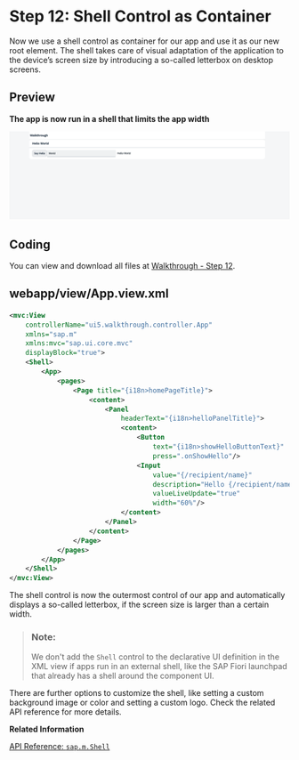 <!-- loio4df1d914e52d4b1aa0805eb01522537e -->

# Step 12: Shell Control as Container

Now we use a shell control as container for our app and use it as our new root element. The shell takes care of visual adaptation of the application to the device’s screen size by introducing a so-called letterbox on desktop screens.



## Preview

  
  
**The app is now run in a shell that limits the app width**

![The graphic has an explanatory text.](images/UI5_Walkthrough_Step_12_a1f1b53.png "The app is now run in a shell that limits the app width")



<a name="loio4df1d914e52d4b1aa0805eb01522537e__section_qsr_xp2_syb"/>

## Coding

You can view and download all files at [Walkthrough - Step 12](https://ui5.sap.com/#/entity/sap.m.tutorial.walkthrough/sample/sap.m.tutorial.walkthrough.12).



<a name="loio4df1d914e52d4b1aa0805eb01522537e__section_rsr_xp2_syb"/>

## webapp/view/App.view.xml

```xml
<mvc:View
	controllerName="ui5.walkthrough.controller.App"
	xmlns="sap.m"
	xmlns:mvc="sap.ui.core.mvc"
	displayBlock="true">
	<Shell>
		<App>
			<pages>
				<Page title="{i18n>homePageTitle}">
					<content>
						<Panel
							headerText="{i18n>helloPanelTitle}">
							<content>
								<Button
									text="{i18n>showHelloButtonText}"
									press=".onShowHello"/>
								<Input
									value="{/recipient/name}"
									description="Hello {/recipient/name}"
									valueLiveUpdate="true"
									width="60%"/>
							</content>
						</Panel>
					</content>
				</Page>
			</pages>
		</App>
	</Shell>
</mvc:View>
```

The shell control is now the outermost control of our app and automatically displays a so-called letterbox, if the screen size is larger than a certain width.

> ### Note:  
> We don't add the `Shell` control to the declarative UI definition in the XML view if apps run in an external shell, like the SAP Fiori launchpad that already has a shell around the component UI.

There are further options to customize the shell, like setting a custom background image or color and setting a custom logo. Check the related API reference for more details.

**Related Information**  


[API Reference: `sap.m.Shell`](https://ui5.sap.com/#/api/sap.m.Shell)

